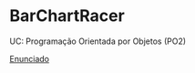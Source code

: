 # BarChartRacer

UC: Programação Orientada por Objetos (PO2)  

[Enunciado](https://github.com/FabiomtGoncalves/BarChartRacer/blob/master/tp_po2_2021_2022%20pt.pdf)
